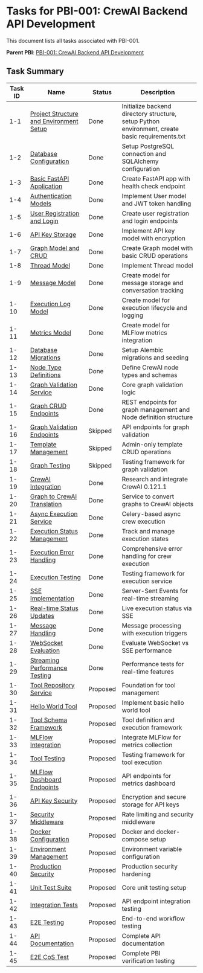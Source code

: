 # Tasks for PBI-001: CrewAI Backend API Development

This document lists all tasks associated with PBI-001.

**Parent PBI**: [PBI-001: CrewAI Backend API Development](mdc:prd.md)

## Task Summary

| Task ID | Name | Status | Description |
|---------|------|--------|-------------|
| 1-1 | [Project Structure and Environment Setup](mdc:PBI-001-1.md) | Done | Initialize backend directory structure, setup Python environment, create basic requirements.txt |
| 1-2 | [Database Configuration](mdc:PBI-001-2.md) | Done | Setup PostgreSQL connection and SQLAlchemy configuration |
| 1-3 | [Basic FastAPI Application](mdc:PBI-001-3.md) | Done | Create FastAPI app with health check endpoint |
| 1-4 | [Authentication Models](mdc:PBI-001-4.md) | Done | Implement User model and JWT token handling |
| 1-5 | [User Registration and Login](mdc:PBI-001-5.md) | Done | Create user registration and login endpoints |
| 1-6 | [API Key Storage](mdc:PBI-001-6.md) | Done | Implement API key model with encryption |
| 1-7 | [Graph Model and CRUD](mdc:PBI-001-7.md) | Done | Create Graph model with basic CRUD operations |
| 1-8 | [Thread Model](mdc:PBI-001-8.md) | Done | Implement Thread model |
| 1-9 | [Message Model](mdc:PBI-001-9.md) | Done | Create model for message storage and conversation tracking |
| 1-10 | [Execution Log Model](mdc:PBI-001-10.md) | Done | Create model for execution lifecycle and logging |
| 1-11 | [Metrics Model](mdc:PBI-001-11.md) | Done | Create model for MLFlow metrics integration |
| 1-12 | [Database Migrations](mdc:PBI-001-12.md) | Done | Setup Alembic migrations and seeding |
| 1-13 | [Node Type Definitions](mdc:PBI-001-13.md) | Done | Define CrewAI node types and schemas |
| 1-14 | [Graph Validation Service](mdc:PBI-001-14.md) | Done | Core graph validation logic |
| 1-15 | [Graph CRUD Endpoints](mdc:PBI-001-15.md) | Done | REST endpoints for graph management and Node definition structure |
| 1-16 | [Graph Validation Endpoints](mdc:PBI-001-16.md) | Skipped | API endpoints for graph validation |
| 1-17 | [Template Management](mdc:PBI-001-17.md) | Skipped | Admin-only template CRUD operations |
| 1-18 | [Graph Testing](mdc:PBI-001-18.md) | Skipped | Testing framework for graph validation |
| 1-19 | [CrewAI Integration](mdc:PBI-001-19.md) | Done | Research and integrate CrewAI 0.121.1 |
| 1-20 | [Graph to CrewAI Translation](mdc:PBI-001-20.md) | Done | Service to convert graphs to CrewAI objects |
| 1-21 | [Async Execution Service](mdc:tasks/PBI-001-21.md) | Done | Celery-based async crew execution |
| 1-22 | [Execution Status Management](mdc:PBI-001-22.md) | Done | Track and manage execution states |
| 1-23 | [Execution Error Handling](mdc:PBI-001-23.md) | Done | Comprehensive error handling for crew execution |
| 1-24 | [Execution Testing](mdc:PBI-001-24.md) | Done | Testing framework for execution service |
| 1-25 | [SSE Implementation](mdc:PBI-001-25.md) | Done | Server-Sent Events for real-time streaming |
| 1-26 | [Real-time Status Updates](mdc:PBI-001-26.md) | Done | Live execution status via SSE |
| 1-27 | [Message Handling](mdc:PBI-001-27.md) | Done | Message processing with execution triggers |
| 1-28 | [WebSocket Evaluation](mdc:PBI-001-28.md) | Done | Evaluate WebSocket vs SSE performance |
| 1-29 | [Streaming Performance Testing](mdc:PBI-001-29.md) | Done | Performance tests for real-time features |
| 1-30 | [Tool Repository Service](mdc:PBI-001-30.md) | Proposed | Foundation for tool management |
| 1-31 | [Hello World Tool](mdc:PBI-001-31.md) | Proposed | Implement basic hello world tool |
| 1-32 | [Tool Schema Framework](mdc:PBI-001-32.md) | Proposed | Tool definition and execution framework |
| 1-33 | [MLFlow Integration](mdc:PBI-001-33.md) | Proposed | Integrate MLFlow for metrics collection |
| 1-34 | [Tool Testing](mdc:PBI-001-34.md) | Proposed | Testing framework for tool execution |
| 1-35 | [MLFlow Dashboard Endpoints](mdc:PBI-001-35.md) | Proposed | API endpoints for metrics dashboard |
| 1-36 | [API Key Security](mdc:PBI-001-36.md) | Proposed | Encryption and secure storage for API keys |
| 1-37 | [Security Middleware](mdc:PBI-001-37.md) | Proposed | Rate limiting and security middleware |
| 1-38 | [Docker Configuration](mdc:PBI-001-38.md) | Proposed | Docker and docker-compose setup |
| 1-39 | [Environment Management](mdc:PBI-001-39.md) | Proposed | Environment variable configuration |
| 1-40 | [Production Security](mdc:PBI-001-40.md) | Proposed | Production security hardening |
| 1-41 | [Unit Test Suite](mdc:PBI-001-41.md) | Proposed | Core unit testing setup |
| 1-42 | [Integration Tests](mdc:PBI-001-42.md) | Proposed | API endpoint integration testing |
| 1-43 | [E2E Testing](mdc:PBI-001-43.md) | Proposed | End-to-end workflow testing |
| 1-44 | [API Documentation](mdc:PBI-001-44.md) | Proposed | Complete API documentation |
| 1-45 | [E2E CoS Test](mdc:PBI-001-45.md) | Proposed | Complete PBI verification testing |